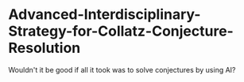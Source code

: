 # Advanced-Interdisciplinary-Strategy-for-Collatz-Conjecture-Resolution
Wouldn't it be good if all it took was to solve conjectures by using AI?
